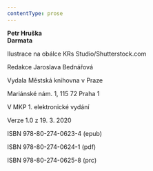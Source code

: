 ```yaml
---
contentType: prose
---
```


**Petr Hruška  
Darmata**

Ilustrace na obálce KRs Studio/Shutterstock.com

Redakce Jaroslava Bednářová

Vydala Městská knihovna v Praze

Mariánské nám. 1, 115 72 Praha 1

V MKP 1. elektronické vydání

Verze 1.0 z 19. 3. 2020

ISBN 978-80-274-0623-4 (epub)

ISBN 978-80-274-0624-1 (pdf)

ISBN 978-80-274-0625-8 (prc)
